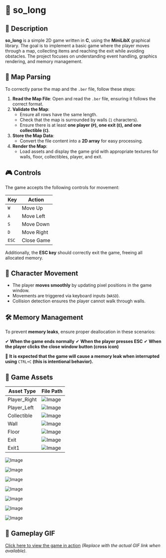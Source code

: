 # 📌 so_long

## 📝 Description
**so_long** is a simple 2D game written in **C**, using the **MiniLibX** graphical library. The goal is to implement a basic game where the player moves through a map, collecting items and reaching the exit while avoiding obstacles. The project focuses on understanding event handling, graphics rendering, and memory management.

## 🔄 Map Parsing
To correctly parse the map and the `.ber` file, follow these steps:

1. **Read the Map File**: Open and read the `.ber` file, ensuring it follows the correct format.
2. **Validate the Map**:
   - Ensure all rows have the same length.
   - Check that the map is surrounded by walls (`1` characters).
   - Ensure there is at least **one player (`P`), one exit (`E`), and one collectible (`C`)**.
3. **Store the Map Data**:
   - Convert the file content into a **2D array** for easy processing.
4. **Render the Map**:
   - Load assets and display the game grid with appropriate textures for walls, floor, collectibles, player, and exit.

## 🎮 Controls
The game accepts the following controls for movement:

| Key  | Action        |
|------|--------------|
| `W`  | Move Up      |
| `A`  | Move Left    |
| `S`  | Move Down    |
| `D`  | Move Right   |
| `ESC`| Close Game   |

Additionally, the **ESC key** should correctly exit the game, freeing all allocated memory.

## 🏃 Character Movement
- The player **moves smoothly** by updating pixel positions in the game window.
- Movements are triggered via keyboard inputs (`WASD`).
- Collision detection ensures the player cannot walk through walls.

## 🛠️ Memory Management
To prevent **memory leaks**, ensure proper deallocation in these scenarios:

✔ **When the game ends normally**
✔ **When the player presses ESC**
✔ **When the player clicks the close window button (cross icon)**

🚨 **It is expected that the game will cause a memory leak when interrupted using** `CTRL+C` **(this is intentional behavior).**

## 🎨 Game Assets
| Asset Type  | File Path |
|------------|-----------|
| Player_Right     | ![Image](https://github.com/user-attachments/assets/f438095f-25f3-4076-8c4f-76a41a25f93b) |
| Player_Left     | ![Image](https://github.com/user-attachments/assets/45fda2dd-420e-44ef-b252-d68036f96cf0) |
| Collectible | ![Image](https://github.com/user-attachments/assets/ed2da34b-9b2e-4cba-8eee-59229cbd20c1) |
| Wall       | ![Image](https://github.com/user-attachments/assets/6e953b1e-46df-41a0-98d9-209c62d35f37) |
| Floor      | ![Image](https://github.com/user-attachments/assets/3ba3aad0-eff6-44c4-b05a-f7a139aca843)|
| Exit       | ![Image](https://github.com/user-attachments/assets/a8237abd-fba1-463d-940e-767cda58cb38) |
| Exit1       | ![Image](https://github.com/user-attachments/assets/5718d754-9134-430f-b446-1388335da071) |


![Image](https://github.com/user-attachments/assets/f438095f-25f3-4076-8c4f-76a41a25f93b)

![Image](https://github.com/user-attachments/assets/45fda2dd-420e-44ef-b252-d68036f96cf0)

![Image](https://github.com/user-attachments/assets/ed2da34b-9b2e-4cba-8eee-59229cbd20c1)

![Image](https://github.com/user-attachments/assets/6e953b1e-46df-41a0-98d9-209c62d35f37)

![Image](https://github.com/user-attachments/assets/3ba3aad0-eff6-44c4-b05a-f7a139aca843)

![Image](https://github.com/user-attachments/assets/a8237abd-fba1-463d-940e-767cda58cb38)

![Image](https://github.com/user-attachments/assets/5718d754-9134-430f-b446-1388335da071)

## 🎥 Gameplay GIF
[Click here to view the game in action](#) *(Replace with the actual GIF link when available).*

